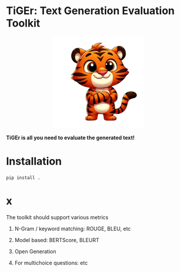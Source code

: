 # TiGEr: Text Generation Evaluation Toolkit

<p align="center">
  <img src="asset/tiger.png" width="250">
</p>

**TiGEr is all you need to evaluate the generated text!**

# Installation

```
pip install .
```

# x

The toolkit should support various metrics

1. N-Gram / keyword matching: ROUGE, BLEU, etc

2. Model based: BERTScore, BLEURT

3. Open Generation

4. For multichoice questions: etc
